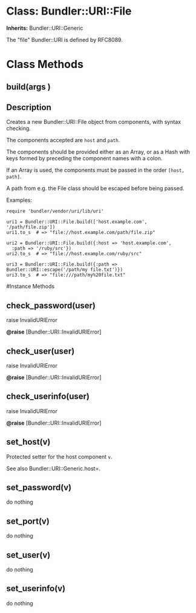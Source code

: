 # Class: Bundler::URI::File
**Inherits:** Bundler::URI::Generic
    

The "file" Bundler::URI is defined by RFC8089.


# Class Methods
## build(args ) [](#method-c-build)
## Description

Creates a new Bundler::URI::File object from components, with syntax checking.

The components accepted are `host` and `path`.

The components should be provided either as an Array, or as a Hash with keys
formed by preceding the component names with a colon.

If an Array is used, the components must be passed in the order `[host,
path]`.

A path from e.g. the File class should be escaped before being passed.

Examples:

    require 'bundler/vendor/uri/lib/uri'

    uri1 = Bundler::URI::File.build(['host.example.com', '/path/file.zip'])
    uri1.to_s  # => "file://host.example.com/path/file.zip"

    uri2 = Bundler::URI::File.build({:host => 'host.example.com',
      :path => '/ruby/src'})
    uri2.to_s  # => "file://host.example.com/ruby/src"

    uri3 = Bundler::URI::File.build({:path => Bundler::URI::escape('/path/my file.txt')})
    uri3.to_s  # => "file:///path/my%20file.txt"

#Instance Methods
## check_password(user) [](#method-i-check_password)
raise InvalidURIError

**@raise** [Bundler::URI::InvalidURIError] 

## check_user(user) [](#method-i-check_user)
raise InvalidURIError

**@raise** [Bundler::URI::InvalidURIError] 

## check_userinfo(user) [](#method-i-check_userinfo)
raise InvalidURIError

**@raise** [Bundler::URI::InvalidURIError] 

## set_host(v) [](#method-i-set_host)
Protected setter for the host component `v`.

See also Bundler::URI::Generic.host=.

## set_password(v) [](#method-i-set_password)
do nothing

## set_port(v) [](#method-i-set_port)
do nothing

## set_user(v) [](#method-i-set_user)
do nothing

## set_userinfo(v) [](#method-i-set_userinfo)
do nothing

